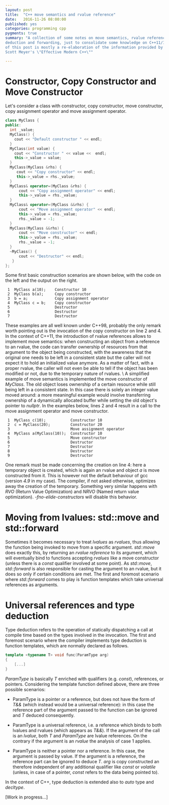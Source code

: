 ```yaml
---
layout: post
title:  "C++ move semantics and rvalue reference"
date:   2016-11-26 08:00:00
published: yes
categories: programming cpp
pygments: true
summary: "A collection of some notes on move semantics, rvalue reference, type
deduction and forwarding, just to consolidate some knowledge on C++11/14. The content
of this post is mostly a re-elaboration of the information provided by
Scott Meyer's \"Effective Modern C++\""

---
```


Constructor, Copy Constructor and Move Constructor
=======

Let's consider a class with constructor, copy constructor, move constructor,
copy assignment operator and move assignment operator.

```c++
class MyClass {
public:
  int _value;
  MyClass() {
    cout << "Default constructor " << endl;
  }
  MyClass(int value) {
    cout << "Constructor " << value <<  endl;
    this->_value = value;
  }
  MyClass(MyClass &rhs) {
     cout << "Copy constructor" << endl;
     this->_value = rhs._value;
  }
  MyClass& operator=(MyClass &rhs) {
      cout << "Copy assignment operator" << endl;
      this->_value = rhs._value;
  }
  MyClass& operator=(MyClass &&rhs) {
      cout << "Move assignment operator" << endl;
      this->_value = rhs._value;
      rhs._value = -1;
  }
  MyClass(MyClass &&rhs) {
      cout << "Move constructor" << endl;
      this->_value = rhs._value;
      rhs._value = -1;
  }
  ~MyClass() {
      cout << "Destructor" << endl;
   }
};
```

Some first basic construction scenarios are shown below, with the code on the 
left and the output on the right.

```
 1  MyClass a(10);    Constructor 10
 2  MyClass b(a);     Copy constructor
 3  b = a;            Copy assignment operator
 4  MyClass c = b;    Copy constructor
 5                    Destructor
 6                    Destructor
 7                    Destructor
```
These examples are all well known under C++98, probably the only remark worth pointing
out is the invocation of the copy constructor on line 2 and 4.
In the context of C++11, the introduction of rvalue references allows to implement
move semantics: when constructing an object from a reference to an rvalue, the code
can transfer ownership of resources from that argument to the object being constructed, 
with the awareness that the original one needs to be left in a consistent state but 
the caller will not expect it to hold an initialized value anymore. As a matter
of fact, with a proper rvalue, the caller will not even be able to tell if the object
has been modified or not, due to the temporary nature of rvalues. 
\\
A simplified example of move semantics is implemented the move constructor
of *MyClass*. The old object loses ownership of a certain resource while still
being left in a consistent state. In this case there is solely an integer value 
moved around: a more meaningful example would involve transferring ownership of a 
dynamically allocated buffer while setting the old object's pointer to *nullptr*.
In the examples below, lines 2 and 4 result in a call to the move assignment 
operator and move constructor.

```
 1  MyClass c(10);           Constructor 10
 2  c = MyClass(20);         Constructor 20
 3                           Move assignment operator
 4  MyClass a(MyClass(10));  Constructor 10
 5                           Move constructor
 6                           Destructor
 7                           Destructor
 8                           Destructor
 9                           Destructor
```

One remark must be made concerning the creation on line 4: here a temporary 
object is created, which is again an rvalue and object *a* is move constructed from it.
This is however not the default behaviour of gcc (version *4.9* in my case). The 
compiler, if not asked otherwise, optimizes away the creation of the temporary.
Something very similar happens with *RVO* (Return Value Optimization) and *NRVO*
(Named return value optimization). *-fno-elide-constructors* will disable this behavior.

Moving from lvalues: std::move and std::forward
=======
Sometimes it becomes necessary to treat *lvalues* as *rvalues*, thus allowing the 
function being invoked to move from a specific argument. *std::move* does exactly this,
by returning an *rvalue reference* to its argument, which 
will eventually bind to functions accepting *rvalues* like a move constructor (unless
there is a *const* qualifier involved at some point). As *std::move*, *std::forward*
is also responsible for casting the argument to an rvalue, but it does so
only if certain conditions are met. The first and foremost scenario where
*std::forward* comes to play is function templates which take universal references
as arguments.


Universal references and type deduction
=======
Type deduction refers to the operation of statically dispatching a call at compile
time based on the types involved in the invocation. The first and foremost scenario
where the compiler implements type deduction is function templates, which are 
normally declared as follows.

```c++
template <typename T> void func(ParamType arg) 
{
    [...]
}
```
*ParamType* is basically *T* enriched with qualifiers (e.g. *const*), references,
or pointers. Considering the template function defined above, there are three 
possible scenarios:

  * ParamType is a pointer or a reference, but does not have the form of *T&&*
   (which instead would be a universal reference): in this case the reference part
    of the argument passed to the function can be ignored and *T* deduced 
    consequently.

  * ParamType is a universal reference, i.e. a reference which binds to both
    lvalues and rvalues (which appears as *T&&*). If the argument of the call is 
    an *lvalue*, both *T* and *ParamType* are lvalue references. On the contrary
    if the argument is an *rvalue* the analysis of case 1 applies.

  * ParamType is neither a pointer nor a reference. In this case, the argument
    is passed by value. If the argument is a reference, the reference part can
    be ignored to deduce *T*. *arg* is copy constructed an therefore independent
    of any additional qualifier like *const* or *volatile* (unless, in case of
    a pointer, *const* refers to the data being pointed to).

In the context of C++, type deduction is extended also to *auto* type and *decltype*. 

[Work in progress...]





